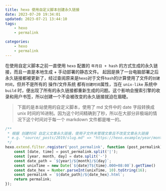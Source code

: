 ```yaml
---
title: hexo 使用自定义脚本创建永久链接
date: 2023-07-20 19:34:01
updated: 2023-07-21 13:44:10
tags:
    - hexo
    - permalink

categories:
    - hexo
    - permalink
---
```


<!-- more -->
在使用自定义脚本之前一直使用 `hexo` 配置的 `年月日 + hash` 的方式生成的永久链接，而且一直是本地生成 + 手动部署的静态文件。
起因是换了一台电脑部署之后永久链接都被更新了，经过查阅原来是`hexo`对于文件`hash`的计算使用了文件的`创建时间`，但并不是所有的 操作/文件系统 都有`创建时间`属性，当在 `unix-like` 系统中 `build` 时，便出现了所有的永久链接都重新生成的问题。这个影响会搜索引擎的收录和用户书签，所以创建一个不会被改变的永久链接就迫在眉睫。

>下面的是本站使用的自定义脚本，使用了 md 文件中的 date 字段转换成 unix 时间的16进制。因为这个时间精确到了秒，所以在大部分非极端的情况下这个时间对于每一个 markdown 文件都是唯一的。
```javascript
/**
 * 根据 创建时间 自定义文章永久链接，使用子文件夹管理文章且不改变文章永久链接
 * e.g. "source/_posts/2019/slug.md" => "https://hexo.example/year/month/day/date_hexo.html"
 */
hexo.extend.filter.register('post_permalink', function (post_permalink) {
    const [date, time] = post_permalink.split('|');
    const [year, month, day] = date.split('-')
    const date_path = `${year}/${month}/${day}`;
    const unixTime = new Date(`${date}T${time}.000+08:00`).getTime()
    const date_hex = Number.parseInt(unixTime, 10).toString(16);
    const permalink = `${date_path}/${date_hex}.html`;
    return permalink;
});
```